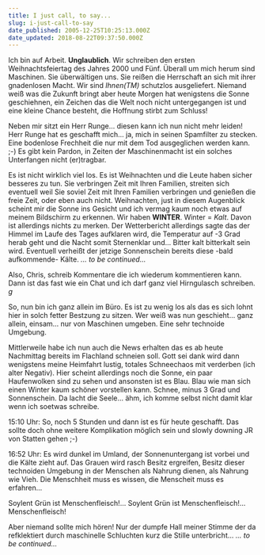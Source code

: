 ```yaml
---
title: I just call, to say...
slug: i-just-call-to-say
date_published: 2005-12-25T10:25:13.000Z
date_updated: 2018-08-22T09:37:50.000Z
---
```


Ich bin auf Arbeit. **Unglaublich**. Wir schreiben den ersten Weihnachtsfeiertag des Jahres 2000 und Fünf. Überall um mich herum sind Maschinen. Sie überwältigen uns. Sie reißen die Herrschaft an sich mit ihrer gnadenlosen Macht. Wir sind *Ihnen(TM)* schutzlos ausgeliefert. Niemand weiß was die Zukunft bringt aber heute Morgen hat wenigstens die Sonne geschiehnen, ein Zeichen das die Welt noch nicht untergegangen ist und eine kleine Chance besteht, die Hoffnung stirbt zum Schluss!

Neben mir sitzt ein Herr Runge... diesen kann ich nun nicht mehr leiden! Herr Runge hat es geschafft mich... ja, mich in seinen Spamfilter zu stecken. Eine bodenlose Frechheit die nur mit dem Tod ausgeglichen werden kann. ;-) Es gibt kein Pardon, in Zeiten der Maschinenmacht ist ein solches Unterfangen nicht (er)tragbar.

Es ist nicht wirklich viel los. Es ist Weihnachten und die Leute haben sicher besseres zu tun. Sie verbringen Zeit mit Ihren Familien, streiten sich eventuell weil Sie soviel Zeit mit Ihren Familien verbringen und genießen die freie Zeit, oder eben auch nicht. Weihnachten, just in diesem Augenblick scheint mir die Sonne ins Gesicht und ich vermag kaum noch etwas auf meinem Bildschirm zu erkennen. Wir haben **WINTER**. Winter = *Kalt*. Davon ist allerdings nichts zu merken. Der Wetterbericht allerdings sagte das der Himmel im Laufe des Tages aufklaren wird, die Temperatur auf -3 Grad herab geht und die Nacht somit Sternenklar und... Bitter kalt bitterkalt sein wird. Eventuell verheißt der jetzige Sonnenschein bereits diese -bald aufkommende- Kälte. *... to be continued...*

Also, Chris, schreib Kommentare die ich wiederum kommentieren kann. Dann ist das fast wie ein Chat und ich darf ganz viel Hirngulasch schreiben. *g*

So, nun bin ich ganz allein im Büro. Es ist zu wenig los als das es sich lohnt hier in solch fetter Bestzung zu sitzen. Wer weiß was nun geschieht... ganz allein, einsam... nur von Maschinen umgeben. Eine sehr technoide Umgebung.

Mittlerweile habe ich nun auch die News erhalten das es ab heute Nachmittag bereits im Flachland schneien soll. Gott sei dank wird dann wenigstens meine Heimfahrt lustig, totales Schneechaos mit verderben (ich alter Negativ). Hier scheint allerdings noch die Sonne, ein paar Haufenwolken sind zu sehen und ansonsten ist es Blau. Blau wie man sich einen Winter kaum schöner vorstellen kann. Schnee, minus 3 Grad und Sonnenschein. Da lacht die Seele... ähm, ich komme selbst nicht damit klar wenn ich soetwas schreibe.

15:10 Uhr: So, noch 5 Stunden und dann ist es für heute geschafft. Das sollte doch ohne weitere Komplikation möglich sein und slowly downing JR von Statten gehen ;-)

16:52 Uhr: Es wird dunkel im Umland, der Sonnenuntergang ist vorbei und die Kälte zieht auf. Das Grauen wird rasch Besitz ergreifen, Besitz dieser technoiden Umgebung in der Menschen als Nahrung dienen, als Nahrung wie Vieh. Die Menschheit muss es wissen, die Menscheit muss es erfahren...

Soylent Grün ist Menschenfleisch!... Soylent Grün ist Menschenfleisch!...
Menschenfleisch!

Aber niemand sollte mich hören! Nur der dumpfe Hall meiner Stimme der da refklektiert durch maschinelle Schluchten kurz die Stille unterbricht... *... to be continued...*
